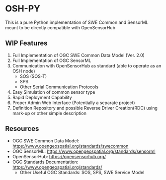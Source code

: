 # OSH-PY
This is a pure Python implementation of SWE Common and SensorML meant to be directly compatible with OpenSensorHub

## WIP Features
1. Full Implementation of OGC SWE Common Data Model (Ver. 2.0)
2. Full Implementation of OGC SensorML
3. Communication with OpenSensorHub as standard (able to operate as an OSH node)
    * SOS (SOS-T)
    * SPS
    * Other Serial Communication Protocols
4. Easy Simulation of common sensor type
5. Rapid Deployment Capability
6. Proper Admin Web Interface (Potentially a separate project)
7. Definition Repository and possible Reverse Driver Creation(RDC) using mark-up or other simple description

## Resources
* OGC SWE Common Data Model: https://www.opengeospatial.org/standards/swecommon
* OGC SensorML: https://www.opengeospatial.org/standards/sensorml
* OpenSensorHub:  https://opensensorhub.org/
* OGC Standards Documentation: https://www.opengeospatial.org/standards/
    * Other Useful OGC Standards: SOS, SPS, SWE Service Model
